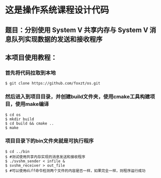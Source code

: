 # 这是操作系统课程设计代码
## 题目：分别使用 System V 共享内存与 System V 消息队列实现数据的发送和接收程序

## 本项目使用教程：
### 首先将代码拉取到本地
```shell
$ git clone https://github.com/foxzt/os.git
```
### 然后进入到项目目录，并创建build文件夹，使用cmake工具构建项目，使用make编译
```shell
$ cd os
$ mkdir build
$ cd build && cmake ..
$ make
```
### 项目目录下的bin文件夹就是可执行程序
```shell
$ cd ../bin
$ #测试使用共享内存实现的消息发送和接收程序
$ ./svshm_sender < infile &
$ svshm_receiver > out_file
$ #可以使用diff命令检测两个文件的内容是否一样，如果完全一样，则程序运行成功
```
